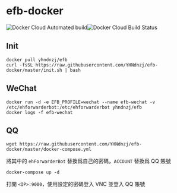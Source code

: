 # efb-docker

![Docker Cloud Automated build](https://img.shields.io/docker/cloud/automated/yhndnzj/efb?style=for-the-badge)![Docker Cloud Build Status](https://img.shields.io/docker/cloud/build/yhndnzj/efb?style=for-the-badge)

## Init

```shell
docker pull yhndnzj/efb
curl -fsSL https://raw.githubusercontent.com/YHNdnzj/efb-docker/master/init.sh | bash
```

## WeChat

```shell
docker run -d -e EFB_PROFILE=wechat --name efb-wechat -v /etc/ehforwarderbot:/etc/ehforwarderbot yhndnzj/efb
docker logs -f efb-wechat
```

## QQ

`wget https://raw.githubusercontent.com/YHNdnzj/efb-docker/master/docker-compose.yml`

將其中的 `ehForwarderBot` 替換爲自己的密碼，`ACCOUNT` 替換爲 QQ 賬號 

`docker-compose up -d`

打開 `<IP>:9000`，使用設定的密碼登入 VNC 並登入 QQ 賬號